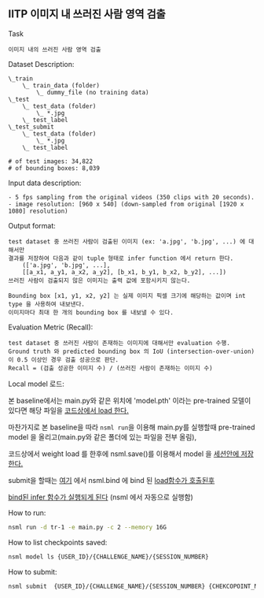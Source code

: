 ## IITP 이미지 내 쓰러진 사람 영역 검출  

Task
```
이미지 내의 쓰러진 사람 영역 검출 
```

Dataset Description:
```
\_train
    \_ train_data (folder)
        \_ dummy_file (no training data)
\_test
    \_ test_data (folder)
        \_ *.jpg 
    \_ test_label 
\_test_submit
    \_ test_data (folder)
        \_ *.jpg 
    \_ test_label 

# of test images: 34,822 
# of bounding boxes: 8,039
```

Input data description:
```
- 5 fps sampling from the original videos (350 clips with 20 seconds).
- image resolution: [960 x 540] (down-sampled from original [1920 x 1080] resolution) 
```

Output format:
```
test dataset 중 쓰러진 사람이 검출된 이미지 (ex: 'a.jpg', 'b.jpg', ...) 에 대해서만 
결과를 저장하여 다음과 같이 tuple 형태로 infer function 에서 return 한다.  
    (['a.jpg', 'b.jpg', ...], 
    [[a_x1, a_y1, a_x2, a_y2], [b_x1, b_y1, b_x2, b_y2], ...]) 
쓰러진 사람이 검출되지 않은 이미지는 출력 값에 포함시키지 않는다.   

Bounding box [x1, y1, x2, y2] 는 실제 이미지 픽셀 크기에 해당하는 값이며 int type 을 사용하여 내보낸다.
이미지마다 최대 한 개의 bounding box 를 내보낼 수 있다.
```


Evaluation Metric (Recall):
```
test dataset 중 쓰러진 사람이 존재하는 이미지에 대해서만 evaluation 수행. 
Ground truth 와 predicted bounding box 의 IoU (intersection-over-union) 이 0.5 이상인 경우 검출 성공으로 판단.
Recall = (검출 성공한 이미지 수) / (쓰러진 사람이 존재하는 이미지 수)
```


Local model 로드:

본 baseline에서는 main.py와 같은 위치에 'model.pth' 이라는 pre-trained 모델이 있다면 해당 파일을 [코드상에서 load 한다.](https://github.com/AI-GrandChallenge/round-1/blob/master/iitp_falling/main.py#L154)

마찬가지로 본 baseline을 따라 `nsml run`을 이용해 main.py를 실행할때 pre-trained model 을 올리고(main.py와 같은 폴더에 있는 파일을 전부 올림), 

코드상에서 weight load 를 한후에 nsml.save()를 이용해서 model 을 [세션안에 저장한다.](https://github.com/AI-GrandChallenge/round-1/blob/master/iitp_falling/main.py#L190)

submit을 할때는 [여기](https://github.com/AI-GrandChallenge/round-1/blob/master/iitp_falling/main.py#L193) 에서 nsml.bind 에 bind 된 [load함수가 호출된후](https://github.com/AI-GrandChallenge/round-1/blob/master/iitp_falling/main.py#L151)

[bind된 infer 함수가 실행되게 된다](https://github.com/AI-GrandChallenge/round-1/blob/master/iitp_falling/main.py#L148) (nsml 에서 자동으로 실행함)


How to run:

```bash
nsml run -d tr-1 -e main.py -c 2 --memory 16G
```

How to list checkpoints saved:

```bash
nsml model ls {USER_ID}/{CHALLENGE_NAME}/{SESSION_NUMBER}
```

How to submit:

```bash
nsml submit  {USER_ID}/{CHALLENGE_NAME}/{SESSION_NUMBER} {CHEKCOPOINT_NAME}
```

